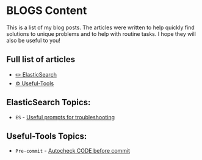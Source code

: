 # BLOGS Content

This is a list of my blog posts. The articles were written to help quickly find solutions to unique problems and to help with routine tasks. 
I hope they will also be useful to you!

## Full list of articles

- [✏️ ElasticSearch](#ElasticSearch/)
- [⚙️ Useful-Tools](#Useful-Tools/)

## ElasticSearch Topics:

- `ES` - [Useful prompts for troubleshooting](#ElasticSearch/elasticsearch-useful-prompts.md)

## Useful-Tools Topics:

- `Pre-commit` - [Autocheck CODE before commit](#Useful-Tools/pre-commit.md)
